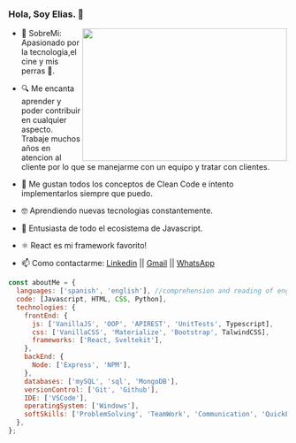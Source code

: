 ### Hola, Soy Elias. 👋

- <img src="https://i.pinimg.com/originals/10/b5/53/10b553debe94c2bf0db01f062cf93308.gif" width="370" height="240" align="right"/> 💬 SobreMi: Apasionado por la tecnologia,el cine y mis perras 🐶.
- 🔍 Me encanta aprender y poder contribuir en cualquier aspecto. Trabaje muchos años en atencion al cliente por lo que se manejarme con un equipo y tratar con clientes.
- 🧹 Me gustan todos los conceptos de Clean Code e intento implementarlos siempre que puedo.
- 🤓 Aprendiendo nuevas tecnologias constantemente.
- 💛 Entusiasta de todo el ecosistema de Javascript.
- ⚛  React es mi framework favorito!

- 📫 Como contactarme: [Linkedin](https://www.linkedin.com/in/eliasg52) ||
  [Gmail](mailto:eliasgarcia81@gmail.com) ||
  [WhatsApp](https://api.whatsapp.com/send?phone=541165775596&text=Hola%20como%20estas?%20Apreta%20en%20el%20enlace%20para%20contactarme!)

```javascript
const aboutMe = {
  languages: ['spanish', 'english'], //comprehension and reading of english
  code: [Javascript, HTML, CSS, Python],
  technologies: {
    frontEnd: {
      js: ['VanillaJS', 'OOP', 'APIREST', 'UnitTests', Typescript],
      css: ['VanillaCSS', 'Materialize', 'Bootstrap', TalwindCSS],
      frameworks: ['React, Sveltekit'],
    },
    backEnd: {
      Node: ['Express', 'NPM'],
    },
    databases: ['mySQL', 'sql', 'MongoDB'],
    versionControl: ['Git', 'Github'],
    IDE: ['VSCode'],
    operatingSystem: ['Windows'],
    softSkills: ['ProblemSolving', 'TeamWork', 'Communication', 'QuickLearner'],
  },
};
```
